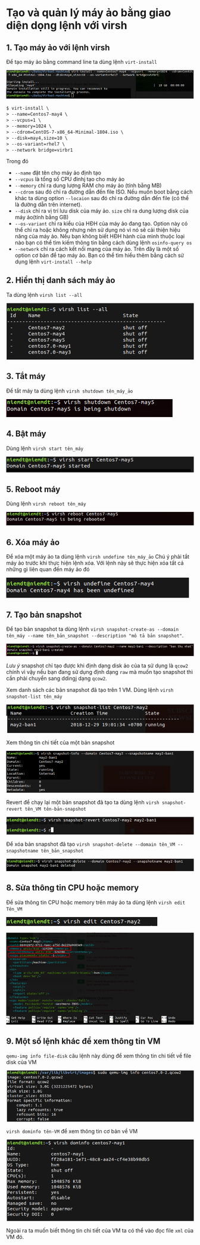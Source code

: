 # Tạo và quản lý máy ảo bằng giao diện dọng lệnh với virsh

## 1. Tạo máy ảo với lệnh virsh
Để tạo máy ảo bằng command line ta dùng lệnh `virt-install`

![](https://github.com/niemdinhtrong/NIEMDT/blob/master/KVM/images/virt1a.png)

```
$ virt-install \
> --name=Centos7-may4 \
> --vcpus=1 \
> --memory=1024 \
> --cdrom=CentOS-7-x86_64-Minimal-1804.iso \
> --disk=may4,size=10 \
> --os-variant=rhel7 \
> --network bridge=virbr1
```

Trong đó 
 * `--name` đặt tên cho máy ảo định tạo
 * `--vcpus` là tổng số CPU đinhj tạo cho máy ảo
 * `--memory` chỉ ra dung lượng RAM cho máy ảo (tính bằng MB)
 * `--cdrom` sau đó chỉ ra đường dẫn đến file ISO. Nếu muốn boot bằng cách khác ta dùng option `--locaion` sau đó chỉ ra đường dẫn đến file (có thể là đường dẫn trên internet).
 * `--disk` chỉ ra vị trí lưu disk của máy ảo. `size` chỉ ra dung lượng disk của máy ảo(tính bằng GB)
 * `--os-variant` chỉ ra kiểu của HĐH của máy ảo đang tạo. Option này có thể chỉ ra hoặc không nhưng nên sử dụng nó vì nó sẽ cải thiện hiệu năng của máy ảo. Nếu bạn không biết HĐH hành của mình thuộc loại nào bạn có thể tìm kiếm thông tin bằng cách dùng lệnh `osinfo-query os`
 * `--network` chỉ ra cách kết nối mạng của máy ảo.
Trên đây là một số option cơ bản để tạo máy ảo. Bạn có thể tìm hiểu thêm bằng cách sử dụng lệnh `virt-install --help`

## 2. Hiển thị danh sách máy ảo
Ta dùng lệnh `virsh list --all`

![](https://github.com/niemdinhtrong/NIEMDT/blob/master/KVM/images/virt2.png)

## 3. Tắt máy
Để tắt máy ta dùng lệnh `virsh shutdown tên_máy_ảo`

![](https://github.com/niemdinhtrong/NIEMDT/blob/master/KVM/images/virt3.png)

## 4. Bật máy
Dùng lệnh `virsh start tên_máy` 

![](https://github.com/niemdinhtrong/NIEMDT/blob/master/KVM/images/virt4.png)

## 5. Reboot máy
Dùng lệnh `virsh reboot tên_máy`

![](https://github.com/niemdinhtrong/NIEMDT/blob/master/KVM/images/virt%205.png)

## 6. Xóa máy ảo
Để xóa một máy ảo ta dùng lệnh `virsh undefine tên_máy_ảo`
Chú ý phải tắt máy ảo trước khi thực hiện lệnh xóa. Với lệnh này sẽ thực hiện xóa tất cả những gì liên quan đến máy ảo đó 

![](https://github.com/niemdinhtrong/NIEMDT/blob/master/KVM/images/virt6.png)

## 7. Tạo bản snapshot
Để tạo bản snapshot ta dùng lệnh `virsh snapshot-create-as --domain tên_máy --name tên_bản_snapshot --description "mô tả bản snapshot"`.

![](https://github.com/niemdinhtrong/NIEMDT/blob/master/KVM/images/virt%207.png)

*Lưu ý* snapshot chỉ tạo được khi định dạng disk ảo của ta sử dụng là `qcow2` chính vì vậy nếu bạn đang sử dụng định dạng `raw` mà muốn tạo snapshot thì cần phải chuyển sang ddingj dạng `qcow2`. 

Xem danh sách các bản snapshot đã tạo trên 1 VM. Dùng lệnh `virsh snapshot-list tên_máy`

![](https://github.com/niemdinhtrong/NIEMDT/blob/master/KVM/images/virt%208.png)

Xem thông tin chi tiết của một bản snapshot

![](https://github.com/niemdinhtrong/NIEMDT/blob/master/KVM/images/virt%209.png)

Revert để chạy lại một bản snapshot đã tạo ta dùng lệnh 
`virsh snapshot-revert tên_VM tên-bản-snapshot`

![](https://github.com/niemdinhtrong/NIEMDT/blob/master/KVM/images/virt%2010.png)

Để xóa bản snapshot đã tạo `virsh snapshot-delete --domain tên_VM --snapshotname tên_bản_snapshot`

![](https://github.com/niemdinhtrong/NIEMDT/blob/master/KVM/images/virt%2011.png)

## 8. Sửa thông tin CPU hoặc memory

Để sửa thông tin CPU hoặc memory trên máy ảo ta dùng lệnh `virsh edit Tên_VM`

![](https://github.com/niemdinhtrong/NIEMDT/blob/master/KVM/images/virt%2012.png)

![](https://github.com/niemdinhtrong/NIEMDT/blob/master/KVM/images/virt%2012a1.png)

## 9. Một số lệnh khác để xem thông tin VM

`qemu-img info file-disk` câu lệnh này dùng để xem thông tin chi tiết về file disk của VM

![](https://github.com/niemdinhtrong/NIEMDT/blob/master/KVM/images/virsh/1.png)

`virsh dominfo tên-VM` để xem thông tin cơ bản về VM

![](https://github.com/niemdinhtrong/NIEMDT/blob/master/KVM/images/virsh/2.png)

Ngoài ra ta muốn biết thông tin chi tiết của VM ta có thể vào đọc file `xml` của VM đó.
